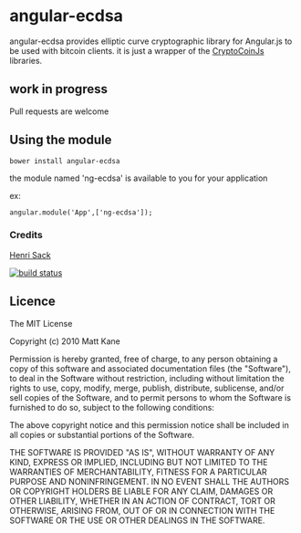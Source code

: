 angular-ecdsa
==============

angular-ecdsa provides elliptic curve cryptographic library for Angular.js to be used with bitcoin clients. it is just a wrapper of the [CryptoCoinJs](cryptocoinjs.com) libraries.

## work in progress
Pull requests are welcome

## Using the module

`bower install angular-ecdsa`

the module named 'ng-ecdsa' is available to you for your application

ex:

	angular.module('App',['ng-ecdsa']);



### Credits
[Henri Sack](https://github.com/sacketty/)


[![build status](https://secure.travis-ci.org/sacketty/eccrypto.png)](http://travis-ci.org/sacketty/eccrypto)

## Licence ##

The MIT License

Copyright (c) 2010 Matt Kane

Permission is hereby granted, free of charge, to any person obtaining a copy
of this software and associated documentation files (the "Software"), to deal
in the Software without restriction, including without limitation the rights
to use, copy, modify, merge, publish, distribute, sublicense, and/or sell
copies of the Software, and to permit persons to whom the Software is
furnished to do so, subject to the following conditions:

The above copyright notice and this permission notice shall be included in
all copies or substantial portions of the Software.

THE SOFTWARE IS PROVIDED "AS IS", WITHOUT WARRANTY OF ANY KIND, EXPRESS OR
IMPLIED, INCLUDING BUT NOT LIMITED TO THE WARRANTIES OF MERCHANTABILITY,
FITNESS FOR A PARTICULAR PURPOSE AND NONINFRINGEMENT. IN NO EVENT SHALL THE
AUTHORS OR COPYRIGHT HOLDERS BE LIABLE FOR ANY CLAIM, DAMAGES OR OTHER
LIABILITY, WHETHER IN AN ACTION OF CONTRACT, TORT OR OTHERWISE, ARISING FROM,
OUT OF OR IN CONNECTION WITH THE SOFTWARE OR THE USE OR OTHER DEALINGS IN
THE SOFTWARE.